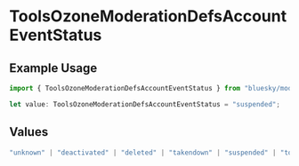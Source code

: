 # ToolsOzoneModerationDefsAccountEventStatus

## Example Usage

```typescript
import { ToolsOzoneModerationDefsAccountEventStatus } from "bluesky/models/components";

let value: ToolsOzoneModerationDefsAccountEventStatus = "suspended";
```

## Values

```typescript
"unknown" | "deactivated" | "deleted" | "takendown" | "suspended" | "tombstoned"
```